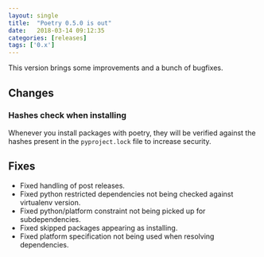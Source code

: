 ```yaml
---
layout: single
title:  "Poetry 0.5.0 is out"
date:   2018-03-14 09:12:35
categories: [releases]
tags: ['0.x']
---
```


This version brings some improvements and a bunch of bugfixes.

## Changes

### Hashes check when installing

Whenever you install packages with poetry, they will be verified against the hashes
present in the `pyproject.lock` file to increase security.

## Fixes

- Fixed handling of post releases.
- Fixed python restricted dependencies not being checked against virtualenv version.
- Fixed python/platform constraint not being picked up for subdependencies.
- Fixed skipped packages appearing as installing.
- Fixed platform specification not being used when resolving dependencies.

